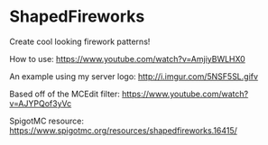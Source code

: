 # ShapedFireworks
Create cool looking firework patterns!

How to use:
https://www.youtube.com/watch?v=AmjiyBWLHX0

An example using my server logo:
http://i.imgur.com/5NSF5SL.gifv

Based off of the MCEdit filter: https://www.youtube.com/watch?v=AJYPQof3yVc

SpigotMC resource: https://www.spigotmc.org/resources/shapedfireworks.16415/
